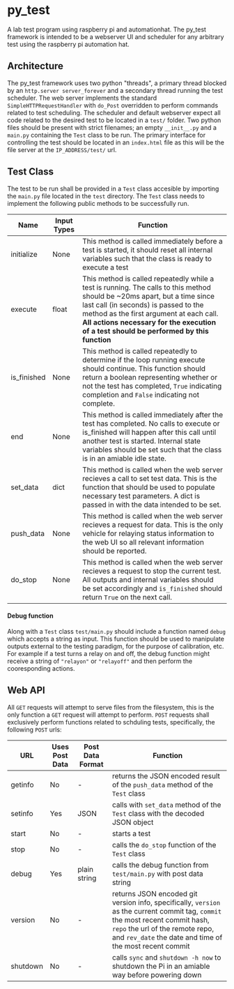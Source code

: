 # py_test
A lab test program using raspberry pi and automationhat. 
The py_test framework is intended to be a webserver UI and scheduler for any arbitrary test using the raspberry pi automation hat.

## Architecture
The py_test framework uses two python "threads", a primary thread blocked by an `http.server server_forever` and a secondary thread running the test scheduler. The web server implements the standard `SimpleHTTPRequestHandler` with `do_Post` overridden to perform commands related to test scheduling. The scheduler and default webserver expect all code related to the desired test to be located in a `test/` folder. Two python files should be present with strict filenames; an empty `__init__.py` and a `main.py` containing the `Test` class to be run. The primary interface for controlling the test should be located in an `index.html` file as this will be the file server at the `IP_ADDRESS/test/` url.

## Test Class
The test to be run shall be provided in a `Test` class accesible by importing the `main.py` file located in the `test` directory. The `Test` class needs to implement the following public methods to be successfully run.

Name        | Input Types | Function                              
----------- | ----------- | --------------------------------------
initialize  | None        | This method is called immediately before a test is started, it should reset all internal variables such that the class is ready to execute a test
execute     | float       | This method is called repeatedly while a test is running. The calls to this method should be ~20ms apart, but a time since last call (in seconds) is passed to the method as the first argument at each call. **All actions necessary for the execution of a test should be performed by this function**
is_finished | None        | This method is called repeatedly to determine if the loop running execute should continue. This function should return a boolean representing whether or not the test has completed, `True` indicating completion and `False` indicating not complete.
end         | None        | This method is called immediately after the test has completed. No calls to execute or is_finished will happen after this call until another test is started. Internal state variables should be set such that the class is in an amiable idle state.
set_data    | dict        | This method is called when the web server recieves a call to set test data. This is the function that should be used to populate necessary test parameters. A dict is passed in with the data intended to be set.
push_data   | None        | This method is called when the web server recieves a request for data. This is the only vehicle for relaying status information to the web UI so all relevant information should be reported.
do_stop     | None        | This method is called when the web server recieves a request to stop the current test. All outputs and internal variables should be set accordingly and `is_finished` should return `True` on the next call.

#### Debug function
Along with a `Test` class `test/main.py` should include a function named `debug` which accepts a string as input. This function should be used to manipulate outputs external to the testing paradigm, for the purpose of calibration, etc. For example if a test turns a relay on and off, the debug function might receive a string of `"relayon"` or `"relayoff"` and then perform the cooresponding actions.

## Web API
All `GET` requests will attempt to serve files from the filesystem, this is the only function a `GET` request will attempt to perform. `POST` requests shall exclusively perform functions related to schduling tests, specifically, the following `POST` urls:

URL       | Uses Post Data | Post Data Format | Function
--------- | -------------- | ---------------- | ---------------------
getinfo   | No             | -                | returns the JSON encoded result of the `push_data` method of the `Test` class 
setinfo   | Yes            | JSON             | calls with `set_data` method of the `Test` class with the decoded JSON object
start     | No             | -                | starts a test
stop      | No             | -                | calls the `do_stop` function of the `Test` class
debug     | Yes            | plain string     | calls the debug function from `test/main.py` with post data string
version   | No             | -                | returns JSON encoded git version info, specifically, `version` as the current commit tag, `commit` the most recent commit hash, `repo` the url of the remote repo, and `rev_date` the date and time of the most recent commit
shutdown  | No             | -                | calls `sync` and `shutdown -h now` to shutdown the Pi in an amiable way before powering down
